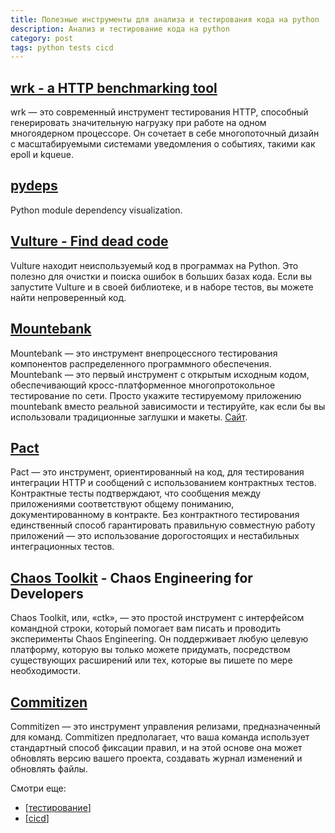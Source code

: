 ```yaml
---
title: Полезные инструменты для анализа и тестирования кода на python
description: Анализ и тестирование кода на python
category: post
tags: python tests cicd
---
```

## [wrk - a HTTP benchmarking tool](https://github.com/wg/wrk)

wrk — это современный инструмент тестирования HTTP, способный генерировать значительную нагрузку при работе на одном многоядерном процессоре. Он сочетает в себе многопоточный дизайн с масштабируемыми системами уведомления о событиях, такими как epoll и kqueue.

## [pydeps](https://github.com/thebjorn/pydeps)

Python module dependency visualization.

## [Vulture - Find dead code](https://github.com/jendrikseipp/vulture)

Vulture находит неиспользуемый код в программах на Python. Это полезно для очистки и поиска ошибок в больших базах кода. Если вы запустите Vulture и в своей библиотеке, и в наборе тестов, вы можете найти непроверенный код.

## [Mountebank](https://hub.docker.com/r/jkris/mountebank)

Mountebank — это инструмент внепроцессного тестирования компонентов распределенного программного обеспечения. Mountebank — это первый инструмент с открытым исходным кодом, обеспечивающий кросс-платформенное многопротокольное тестирование по сети. Просто укажите тестируемому приложению mountebank вместо реальной зависимости и тестируйте, как если бы вы использовали традиционные заглушки и макеты. [Сайт](http://www.mbtest.org/).

## [Pact](https://docs.pact.io/)

Pact — это инструмент, ориентированный на код, для тестирования интеграции HTTP и сообщений с использованием контрактных тестов. Контрактные тесты подтверждают, что сообщения между приложениями соответствуют общему пониманию, документированному в контракте. Без контрактного тестирования единственный способ гарантировать правильную совместную работу приложений — это использование дорогостоящих и нестабильных интеграционных тестов.

## [Chaos Toolkit](https://github.com/chaostoolkit/chaostoolkit) - Chaos Engineering for Developers

Chaos Toolkit, или, «ctk», — это простой инструмент с интерфейсом командной строки, который помогает вам писать и проводить эксперименты Chaos Engineering. Он поддерживает любую целевую платформу, которую вы только можете придумать, посредством существующих расширений или тех, которые вы пишете по мере необходимости.

## [Commitizen](https://commitizen-tools.github.io/commitizen/)

Commitizen — это инструмент управления релизами, предназначенный для команд. Commitizen предполагает, что ваша команда использует стандартный способ фиксации правил, и на этой основе она может обновлять версию вашего проекта, создавать журнал изменений и обновлять файлы.

Смотри еще:

- [[тестирование]]
- [[cicd]]

[//begin]: # "Autogenerated link references for markdown compatibility"
[тестирование]: ../lists/%D1%82%D0%B5%D1%81%D1%82%D0%B8%D1%80%D0%BE%D0%B2%D0%B0%D0%BD%D0%B8%D0%B5 "Основные принципы тестровния"
[cicd]: ../tag/cicd "Tag: cicd"
[//end]: # "Autogenerated link references"